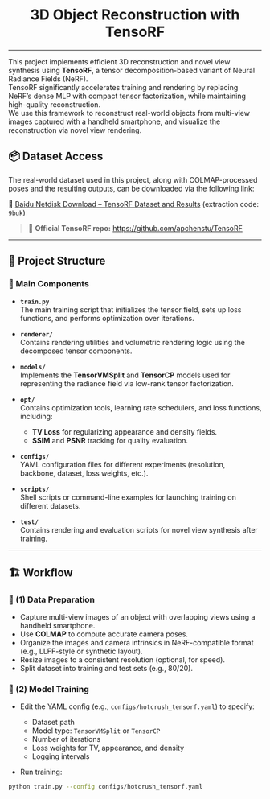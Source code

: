 <h1 align="center">3D Object Reconstruction with TensoRF</h1>

---

This project implements efficient 3D reconstruction and novel view synthesis using **TensoRF**, a tensor decomposition-based variant of Neural Radiance Fields (NeRF).  
TensoRF significantly accelerates training and rendering by replacing NeRF’s dense MLP with compact tensor factorization, while maintaining high-quality reconstruction.  
We use this framework to reconstruct real-world objects from multi-view images captured with a handheld smartphone, and visualize the reconstruction via novel view rendering.

## 📦 Dataset Access

The real-world dataset used in this project, along with COLMAP-processed poses and the resulting outputs, can be downloaded via the following link:

🔗 [Baidu Netdisk Download – TensoRF Dataset and Results](https://pan.baidu.com/s/16vd68_PegMkkKxej7uPrKg?pwd=9buk) (extraction code: `9buk`)

> 🔗 **Official TensoRF repo:** https://github.com/apchenstu/TensoRF

---

## 📁 Project Structure

### 🔧 Main Components

- **`train.py`**  
  The main training script that initializes the tensor field, sets up loss functions, and performs optimization over iterations.

- **`renderer/`**  
  Contains rendering utilities and volumetric rendering logic using the decomposed tensor components.

- **`models/`**  
  Implements the **TensorVMSplit** and **TensorCP** models used for representing the radiance field via low-rank tensor factorization.

- **`opt/`**  
  Contains optimization tools, learning rate schedulers, and loss functions, including:
  - **TV Loss** for regularizing appearance and density fields.
  - **SSIM** and **PSNR** tracking for quality evaluation.

- **`configs/`**  
  YAML configuration files for different experiments (resolution, backbone, dataset, loss weights, etc.).

- **`scripts/`**  
  Shell scripts or command-line examples for launching training on different datasets.

- **`test/`**  
  Contains rendering and evaluation scripts for novel view synthesis after training.

---

## 🏗️ Workflow

### 📸 (1) Data Preparation

- Capture multi-view images of an object with overlapping views using a handheld smartphone.
- Use **COLMAP** to compute accurate camera poses.
- Organize the images and camera intrinsics in NeRF-compatible format (e.g., LLFF-style or synthetic layout).
- Resize images to a consistent resolution (optional, for speed).
- Split dataset into training and test sets (e.g., 80/20).

### 🧠 (2) Model Training

- Edit the YAML config (e.g., `configs/hotcrush_tensorf.yaml`) to specify:
  - Dataset path
  - Model type: `TensorVMSplit` or `TensorCP`
  - Number of iterations
  - Loss weights for TV, appearance, and density
  - Logging intervals

- Run training:

```bash
python train.py --config configs/hotcrush_tensorf.yaml
